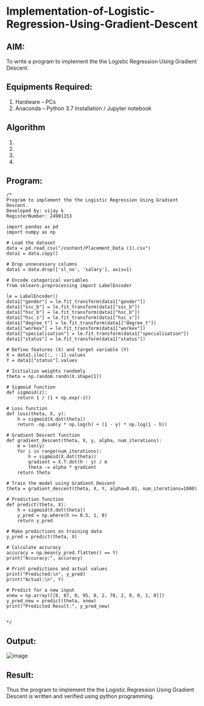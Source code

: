 # Implementation-of-Logistic-Regression-Using-Gradient-Descent

## AIM:
To write a program to implement the the Logistic Regression Using Gradient Descent.

## Equipments Required:
1. Hardware – PCs
2. Anaconda – Python 3.7 Installation / Jupyter notebook

## Algorithm
1. 
2. 
3. 
4. 

## Program:
```
/*
Program to implement the the Logistic Regression Using Gradient Descent.
Developed by: vijay k
RegisterNumber: 24901153

import pandas as pd
import numpy as np

# Load the dataset
data = pd.read_csv("/content/Placement_Data (1).csv")
data1 = data.copy()

# Drop unnecessary columns
data1 = data.drop(['sl_no', 'salary'], axis=1)

# Encode categorical variables
from sklearn.preprocessing import LabelEncoder

le = LabelEncoder()
data1["gender"] = le.fit_transform(data1["gender"])
data1["ssc_b"] = le.fit_transform(data1["ssc_b"])
data1["hsc_b"] = le.fit_transform(data1["hsc_b"])
data1["hsc_s"] = le.fit_transform(data1["hsc_s"])
data1["degree_t"] = le.fit_transform(data1["degree_t"])
data1["workex"] = le.fit_transform(data1["workex"])
data1["specialisation"] = le.fit_transform(data1["specialisation"])
data1["status"] = le.fit_transform(data1["status"])

# Define features (X) and target variable (Y)
X = data1.iloc[:, :-1].values
Y = data1["status"].values

# Initialize weights randomly
theta = np.random.randn(X.shape[1])

# Sigmoid function
def sigmoid(z):
    return 1 / (1 + np.exp(-z))

# Loss function
def loss(theta, X, y):
    h = sigmoid(X.dot(theta))
    return -np.sum(y * np.log(h) + (1 - y) * np.log(1 - h))

# Gradient Descent function
def gradient_descent(theta, X, y, alpha, num_iterations):
    m = len(y)
    for i in range(num_iterations):
        h = sigmoid(X.dot(theta))
        gradient = X.T.dot(h - y) / m
        theta -= alpha * gradient
    return theta

# Train the model using Gradient Descent
theta = gradient_descent(theta, X, Y, alpha=0.01, num_iterations=1000)

# Prediction function
def predict(theta, X):
    h = sigmoid(X.dot(theta))
    y_pred = np.where(h >= 0.5, 1, 0)
    return y_pred

# Make predictions on training data
y_pred = predict(theta, X)

# Calculate accuracy
accuracy = np.mean(y_pred.flatten() == Y)
print("Accuracy:", accuracy)

# Print predictions and actual values
print("Predicted:\n", y_pred)
print("Actual:\n", Y)

# Predict for a new input
xnew = np.array([[0, 87, 0, 95, 0, 2, 78, 2, 0, 0, 1, 0]])
y_pred_new = predict(theta, xnew)
print("Predicted Result:", y_pred_new)

 
*/
```

## Output:

![image](https://github.com/user-attachments/assets/0ba86887-a7f9-4dcd-bda2-4885ed202b5b)



## Result:
Thus the program to implement the the Logistic Regression Using Gradient Descent is written and verified using python programming.

